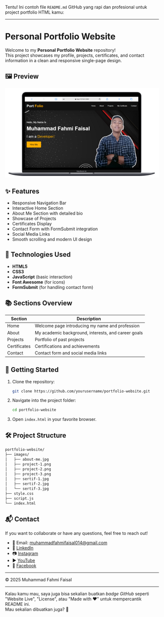 Tentu! Ini contoh file `README.md` GitHub yang rapi dan profesional untuk project portfolio HTML kamu:

---

# Personal Portfolio Website

Welcome to my **Personal Portfolio Website** repository!  
This project showcases my profile, projects, certificates, and contact information in a clean and responsive single-page design.

## 🖼️ Preview

![Portfolio Screenshot](images/preview.png) <!-- (Opsional: upload screenshot di repo dan ubah nama file previewnya) -->

## ✨ Features

- Responsive Navigation Bar
- Interactive Home Section
- About Me Section with detailed bio
- Showcase of Projects
- Certificates Display
- Contact Form with FormSubmit integration
- Social Media Links
- Smooth scrolling and modern UI design

## 📄 Technologies Used

- **HTML5**
- **CSS3**
- **JavaScript** (basic interaction)
- **Font Awesome** (for icons)
- **FormSubmit** (for handling contact form)

## 📚 Sections Overview

| Section       | Description |
| -------------- | ----------- |
| Home           | Welcome page introducing my name and profession |
| About          | My academic background, interests, and career goals |
| Projects       | Portfolio of past projects |
| Certificates   | Certifications and achievements |
| Contact        | Contact form and social media links |

## 🚀 Getting Started

1. Clone the repository:

   ```bash
   git clone https://github.com/yourusername/portfolio-website.git
   ```

2. Navigate into the project folder:

   ```bash
   cd portfolio-website
   ```

3. Open `index.html` in your favorite browser.

## 🛠️ Project Structure

```
portfolio-website/
├── images/
│   ├── about-me.jpg
│   ├── project-1.png
│   ├── project-2.png
│   ├── project-3.png
│   ├── sertif-1.jpg
│   ├── sertif-2.jpg
│   └── sertif-3.jpg
├── style.css
├── script.js
└── index.html
```

## 📬 Contact

If you want to collaborate or have any questions, feel free to reach out!

- 📧 Email: muhammadfahmifaisal014@gmail.com
- 🔗 [LinkedIn](https://www.linkedin.com/in/muhammad-fahmi-faisal-0b308b347)
- 📷 [Instagram](https://www.instagram.com/muhammadfahmifaisal_014)
- ▶️ [YouTube](https://youtube.com/@santriputrappnh)
- 📘 [Facebook](https://www.facebook.com/share/1APmRbyung/)

---

© 2025 Muhammad Fahmi Faisal

---

Kalau kamu mau, saya juga bisa sekalian buatkan *badge GitHub* seperti "Website Live", "License", atau "Made with ❤️" untuk mempercantik README ini.  
Mau sekalian dibuatkan juga? 🚀
